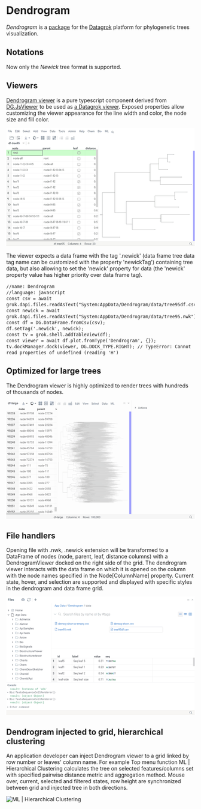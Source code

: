 # Dendrogram

_Dendrogram_ is a [package](https://datagrok.ai/help/develop/develop#packages) for the [Datagrok](https://datagrok.ai)
platform for phylogenetic trees visualization.

## Notations

Now only the _Newick_ tree format is supported.

## Viewers

[Dendrogram viewer](./src/viewers/dendrogram.ts) is a pure typescript component derived from
[DG.JsViewer](../../js-api/src/viewer.ts) to be used as [a Datagrok viewer](../../help/visualize/viewers/viewers.md).
Exposed properties allow customizing the viewer appearance for the line width and color, the node size and fill color.

![Dendrogram properties](../../help/uploads/gifs/dendrogram-properties-1.gif)

The viewer expects a data frame with the tag '.newick' (data frame tree data tag name can be customized with the
property 'newickTag') containing tree data, but also allowing to set the 'newick' property for data (the 'newick'
property value has higher priority over data frame tag).

```
//name: Dendrogram
//language: javascript
const csv = await grok.dapi.files.readAsText("System:AppData/Dendrogram/data/tree95df.csv");
const newick = await grok.dapi.files.readAsText("System:AppData/Dendrogram/data/tree95.nwk");
const df = DG.DataFrame.fromCsv(csv);
df.setTag('.newick', newick);
const tv = grok.shell.addTableView(df);
const viewer = await df.plot.fromType('Dendrogram', {});
tv.dockManager.dock(viewer, DG.DOCK_TYPE.RIGHT); // TypeError: Cannot read properties of undefined (reading 'H')
```

## Optimized for large trees

The Dendrogram viewer is highly optimized to render trees with hundreds of thousands of nodes.

![Large tree](../../help/uploads/gifs/dendrogram-large-tree-selections-current-fixed.gif)

## File handlers

Opening file with .nwk, .newick extension will be transformed to a DataFrame of nodes (node, parent, leaf, distance
columns) with a DendrogramViewer docked on the right side of the grid. The dendrogram viewer interacts with the data
frame on which it is opened on the column with the node names specified in the Node[ColumnName] property. Current state,
hover, and selection are supported and displayed with specific styles in the dendrogram and data frame grid.

![.nwk file handler with interactivity](../../help/uploads/gifs/dendrogram-newick-file-handler-with-interactivity.gif)

## Dendrogram injected to grid, hierarchical clustering

An application developer can inject Dendrogram viewer to a grid linked by row number or leaves' column name.
For example Top menu function ML | Hierarchical Clustering calculates the tree on selected features/columns set with
specified pairwise distance metric and aggregation method. Mouse over, current, selected and filtered states, row height
are synchronized between grid and injected tree in both directions.

![ML | Hierarchical Clustering](../../help/uploads/gifs/dendrogram-hierarchical-clustering-interactivity.gif)
